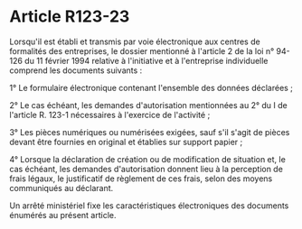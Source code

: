 # Article R123-23

Lorsqu'il est établi et transmis par voie électronique aux centres de formalités des entreprises, le dossier mentionné à l'article 2 de la loi n° 94-126 du 11 février 1994 relative à l'initiative et à l'entreprise individuelle comprend les documents suivants :

1° Le formulaire électronique contenant l'ensemble des données déclarées ;

2° Le cas échéant, les demandes d'autorisation mentionnées au 2° du I de l'article R. 123-1 nécessaires à l'exercice de l'activité ;

3° Les pièces numériques ou numérisées exigées, sauf s'il s'agit de pièces devant être fournies en original et établies sur support papier ;

4° Lorsque la déclaration de création ou de modification de situation et, le cas échéant, les demandes d'autorisation donnent lieu à la perception de frais légaux, le justificatif de règlement de ces frais, selon des moyens communiqués au déclarant.

Un arrêté ministériel fixe les caractéristiques électroniques des documents énumérés au présent article.
